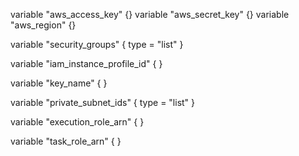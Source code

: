 variable "aws_access_key" {}
variable "aws_secret_key" {}
variable "aws_region" {}

variable "security_groups" {
  type        = "list"
}

variable "iam_instance_profile_id" {
}

variable "key_name" {
}

variable "private_subnet_ids" {
  type        = "list"
}

variable "execution_role_arn" {
}

variable "task_role_arn" {
}
